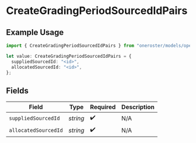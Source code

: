 # CreateGradingPeriodSourcedIdPairs

## Example Usage

```typescript
import { CreateGradingPeriodSourcedIdPairs } from "oneroster/models/operations";

let value: CreateGradingPeriodSourcedIdPairs = {
  suppliedSourcedId: "<id>",
  allocatedSourcedId: "<id>",
};
```

## Fields

| Field                | Type                 | Required             | Description          |
| -------------------- | -------------------- | -------------------- | -------------------- |
| `suppliedSourcedId`  | *string*             | :heavy_check_mark:   | N/A                  |
| `allocatedSourcedId` | *string*             | :heavy_check_mark:   | N/A                  |